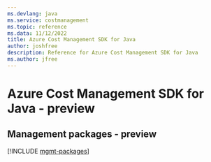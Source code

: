 ```yaml
---
ms.devlang: java
ms.service: costmanagement
ms.topic: reference
ms.data: 11/12/2022
title: Azure Cost Management SDK for Java
author: joshfree
description: Reference for Azure Cost Management SDK for Java
ms.author: jfree
---
```

# Azure Cost Management SDK for Java - preview

## Management packages - preview
[!INCLUDE [mgmt-packages](cost-management-mgmt-index.md)]